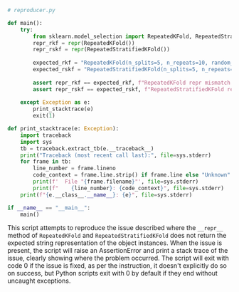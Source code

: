 ```python
# reproducer.py

def main():
    try:
        from sklearn.model_selection import RepeatedKFold, RepeatedStratifiedKFold
        repr_rkf = repr(RepeatedKFold())
        repr_rskf = repr(RepeatedStratifiedKFold())
        
        expected_rkf = "RepeatedKFold(n_splits=5, n_repeats=10, random_state=None)"
        expected_rskf = "RepeatedStratifiedKFold(n_splits=5, n_repeats=10, random_state=None)"
        
        assert repr_rkf == expected_rkf, f"RepeatedKFold repr mismatch. Expected: {expected_rkf}, Got: {repr_rkf}"
        assert repr_rskf == expected_rskf, f"RepeatedStratifiedKFold repr mismatch. Expected: {expected_rskf}, Got: {repr_rskf}"
    
    except Exception as e:
        print_stacktrace(e)
        exit(1)

def print_stacktrace(e: Exception):
    import traceback
    import sys
    tb = traceback.extract_tb(e.__traceback__)
    print("Traceback (most recent call last):", file=sys.stderr)
    for frame in tb:
        line_number = frame.lineno
        code_context = frame.line.strip() if frame.line else "Unknown"
        print(f'  File "{frame.filename}"', file=sys.stderr)
        print(f"    {line_number}: {code_context}", file=sys.stderr)
    print(f"{e.__class__.__name__}: {e}", file=sys.stderr)

if __name__ == "__main__":
    main()
```

This script attempts to reproduce the issue described where the `__repr__` method of `RepeatedKFold` and `RepeatedStratifiedKFold` does not return the expected string representation of the object instances. When the issue is present, the script will raise an AssertionError and print a stack trace of the issue, clearly showing where the problem occurred. The script will exit with code 0 if the issue is fixed, as per the instruction, it doesn't explicitly do so on success, but Python scripts exit with 0 by default if they end without uncaught exceptions.